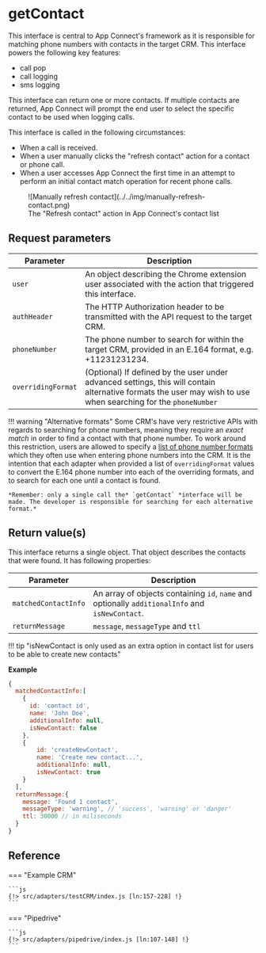 # getContact

This interface is central to App Connect's framework as it is responsible for matching phone numbers with contacts in the target CRM. This interface powers the following key features:

* call pop
* call logging
* sms logging

This interface can return one or more contacts. If multiple contacts are returned, App Connect will prompt the end user to select the specific contact to be used when logging calls. 

This interface is called in the following circumstances:

* When a call is received.
* When a user manually clicks the "refresh contact" action for a contact or phone call. 
* When a user accesses App Connect the first time in an attempt to perform an initial contact match operation for recent phone calls. 

<figure markdown>
  ![Manually refresh contact](../../img/manually-refresh-contact.png)
  <figcaption>The "Refresh contact" action in App Connect's contact list</figcaption>
</figure>

## Request parameters

| Parameter          | Description                                                                                              |
|--------------------|----------------------------------------------------------------------------------------------------------|
| `user`             | An object describing the Chrome extension user associated with the action that triggered this interface. |
| `authHeader`       | The HTTP Authorization header to be transmitted with the API request to the target CRM.                  |
| `phoneNumber`      | The phone number to search for within the target CRM, provided in an E.164 format, e.g. +11231231234.    |
| `overridingFormat` | (Optional) If defined by the user under advanced settings, this will contain alternative formats the user may wish to use when searching for the `phoneNumber` |

!!! warning "Alternative formats"
    Some CRM's have very restrictive APIs with regards to searching for phone numbers, meaning they require an *exact match* in order to find a contact with that phone number. To work around this restriction, users are allowed to specify a [list of phone number formats](../../users/phone-number-formats.md) which they often use when entering phone numbers into the CRM. It is the intention that each adapter when provided a list of `overridingFormat` values to convert the E.164 phone number into each of the overriding formats, and to search for each one until a contact is found.
	
	*Remember: only a single call the* `getContact` *interface will be made. The developer is responsible for searching for each alternative format.*

## Return value(s)

This interface returns a single object. That object describes the contacts that were found. It has following properties:

| Parameter | Description                                                                                                          |
|-----------|----------------------------------------------------------------------------------------------------------------------|
|`matchedContactInfo`| An array of objects containing `id`, `name` and optionally `additionalInfo` and `isNewContact`.|
|`returnMessage`|`message`, `messageType` and `ttl`|

!!! tip "isNewContact is only used as an extra option in contact list for users to be able to create new contacts"

**Example**

```js
{
  matchedContactInfo:[
    {
      id: 'contact id',
      name: 'John Doe',
      additionalInfo: null,
      isNewContact: false
    },
    {
        id: 'createNewContact',
        name: 'Create new contact...',
        additionalInfo: null,
        isNewContact: true
    }
  ],
  returnMessage:{
    message: 'Found 1 contact',
    messageType: 'warning', // 'success', 'warning' or 'danger'
    ttl: 30000 // in miliseconds
  }
}
```

## Reference

=== "Example CRM"

    ```js
    {!> src/adapters/testCRM/index.js [ln:157-228] !}
	```
	
=== "Pipedrive"

	```js
    {!> src/adapters/pipedrive/index.js [ln:107-148] !}
	```

